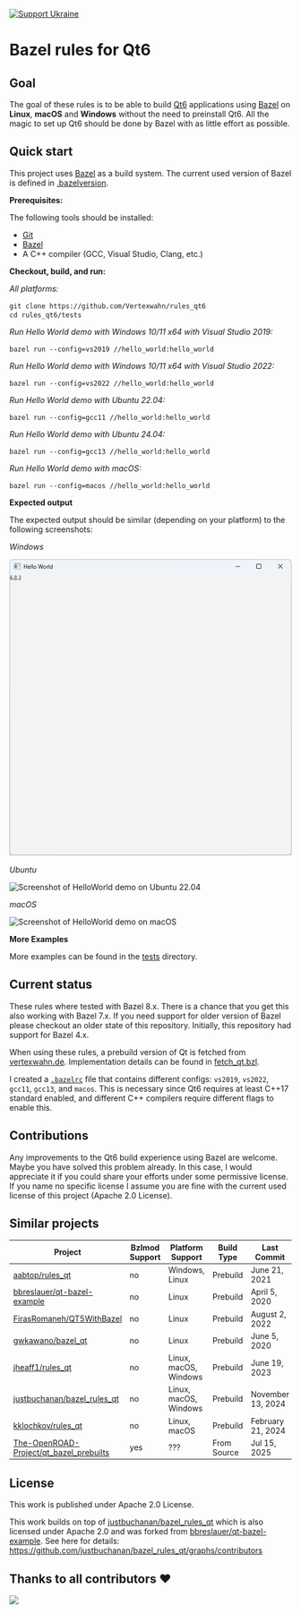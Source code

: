 
<!--
SPDX-FileCopyrightText: 2022-2025 Julian Amann <dev@vertexwahn.de>
SPDX-License-Identifier: Apache-2.0
-->

[![Support Ukraine](https://img.shields.io/badge/Support-Ukraine-FFD500?style=flat&labelColor=005BBB)](https://opensource.fb.com/support-ukraine)

# Bazel rules for Qt6

## Goal 

The goal of these rules is to be able to build [Qt6](https://www.qt.io/product/qt6) applications using [Bazel](https://bazel.build/) on **Linux**, **macOS** and **Windows** without the need to preinstall Qt6. 
All the magic to set up Qt6 should be done by Bazel with as little effort as possible.

## Quick start

This project uses [Bazel](https://bazel.build/) as a build system. 
The current used version of Bazel is defined in [.bazelversion](tests/.bazelversion).

**Prerequisites:**

The following tools should be installed:
- [Git](https://git-scm.com/)
- [Bazel](https://bazel.build/install)
- A C++ compiler (GCC, Visual Studio, Clang, etc.)

**Checkout, build, and run:**

*All platforms:*

```shell
git clone https://github.com/Vertexwahn/rules_qt6
cd rules_qt6/tests
```

*Run Hello World demo with Windows 10/11 x64 with Visual Studio 2019:*

```shell
bazel run --config=vs2019 //hello_world:hello_world
```

*Run Hello World demo with Windows 10/11 x64 with Visual Studio 2022:*

```shell
bazel run --config=vs2022 //hello_world:hello_world
```

*Run Hello World demo with Ubuntu 22.04:*

```shell
bazel run --config=gcc11 //hello_world:hello_world
```

*Run Hello World demo with Ubuntu 24.04:*

```shell
bazel run --config=gcc13 //hello_world:hello_world
```

*Run Hello World demo with macOS:*

```shell
bazel run --config=macos //hello_world:hello_world
```

**Expected output**

The expected output should be similar (depending on your platform) to the following screenshots:

*Windows*

![Screenshot of HelloWorld demo on Windows 11](/docs/screenshots/hello_world_Windows11.png)

*Ubuntu*

![Screenshot of HelloWorld demo on Ubuntu 22.04](/docs/screenshots/hello_world_Ubuntu22.04.png)

*macOS*

![Screenshot of HelloWorld demo on macOS](/docs/screenshots/hello_world_macOS12_M1.png)

**More Examples**

More examples can be found in the [tests](tests) directory.

## Current status

These rules where tested with Bazel 8.x.
There is a chance that you get this also working with Bazel 7.x.
If you need support for older version of Bazel please checkout an older state of this repository.
Initially, this repository had support for Bazel 4.x.

When using these rules, 
a prebuild version of Qt is fetched from [vertexwahn.de](https://vertexwahn.de/).
Implementation details can be found in [fetch_qt.bzl](fetch_qt.bzl).

I created a [`.bazelrc`](tests/.bazelrc) file that contains different configs: `vs2019`, `vs2022`, `gcc11`, `gcc13`, and `macos`.
This is necessary since Qt6 requires at least C++17 standard enabled, and different C++ compilers require different flags to enable this.

## Contributions

Any improvements to the Qt6 build experience using Bazel are welcome. 
Maybe you have solved this problem already. 
In this case, 
I would appreciate it if you could share your efforts under some permissive license.
If you name no specific license I assume you are fine with the current used license of this project (Apache 2.0 License).

## Similar projects

| Project                                                                                               | Bzlmod Support | Platform Support      | Build Type  | Last Commit       |
| ----------------------------------------------------------------------------------------------------- | -------------- | --------------------- | ----------- | ----------------- |
| [aabtop/rules_qt](https://github.com/aabtop/rules_qt)                                                 | no             | Windows, Linux        | Prebuild    | June 21, 2021     |
| [bbreslauer/qt-bazel-example](https://github.com/bbreslauer/qt-bazel-example)                         | no             | Linux                 | Prebuild    | April 5, 2020     |
| [FirasRomaneh/QT5WithBazel](https://github.com/FirasRomaneh/QT5WithBazel)                             | no             | Linux                 | Prebuild    | August 2, 2022    |
| [gwkawano/bazel_qt](https://github.com/gwkawano/bazel_qt)                                             | no             | Linux                 | Prebuild    | June 5, 2020      |
| [jheaff1/rules_qt](https://github.com/jheaff1/rules_qt)                                               | no             | Linux, macOS, Windows | Prebuild    | June 19, 2023     |
| [justbuchanan/bazel_rules_qt](https://github.com/justbuchanan/bazel_rules_qt)                         | no             | Linux, macOS, Windows | Prebuild    | November 13, 2024 |
| [kklochkov/rules_qt](https://github.com/kklochkov/rules_qt)                                           | no             | Linux, macOS          | Prebuild    | February 21, 2024 |
| [The-OpenROAD-Project/qt_bazel_prebuilts](https://github.com/The-OpenROAD-Project/qt_bazel_prebuilts) | yes            | ???                   | From Source | Jul 15, 2025      |

## License

This work is published under Apache 2.0 License.

This work builds on top of [justbuchanan/bazel_rules_qt](https://github.com/justbuchanan/bazel_rules_qt) which is also licensed under Apache 2.0 and 
was forked from [bbreslauer/qt-bazel-example](https://github.com/bbreslauer/qt-bazel-example).
See here for details: https://github.com/justbuchanan/bazel_rules_qt/graphs/contributors

## Thanks to all contributors ❤

 <a href = "https://github.com/Vertexwahn/rules_qt6/graphs/contributors">
   <img src = "https://contrib.rocks/image?repo=Vertexwahn/rules_qt6"/>
 </a>
